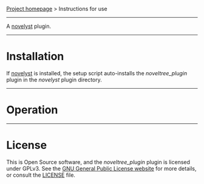 [Project homepage](https://peter88213.github.io/noveltree_plugin) > Instructions for use

--- 

A [novelyst](https://peter88213.github.io/novelyst/) plugin. 

---

# Installation

If [novelyst](https://peter88213.github.io/novelyst/) is installed, the setup script auto-installs the *noveltree_plugin* plugin in the *novelyst* plugin directory.


---

# Operation

---

# License

This is Open Source software, and the *noveltree_plugin* plugin is licensed under GPLv3. See the
[GNU General Public License website](https://www.gnu.org/licenses/gpl-3.0.en.html) for more
details, or consult the [LICENSE](https://github.com/peter88213/noveltree_plugin/blob/main/LICENSE) file.
